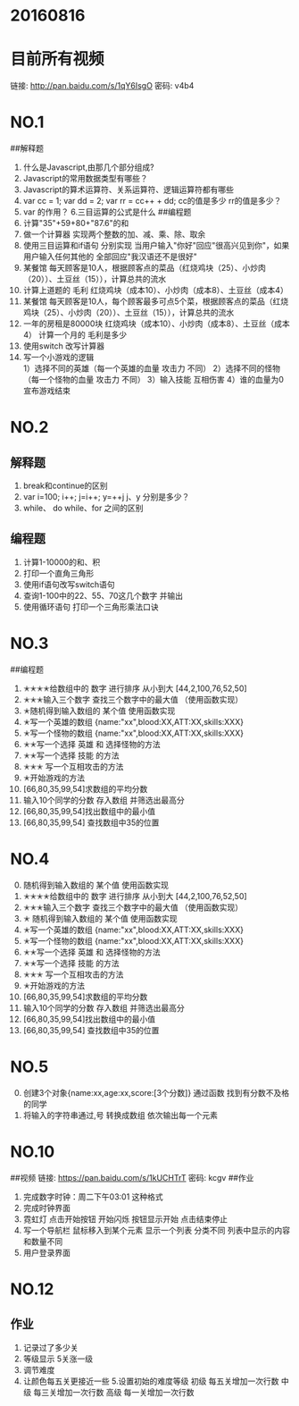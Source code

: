 # 20160816
# 目前所有视频
链接: http://pan.baidu.com/s/1qY6IsgO 密码: v4b4

# NO.1
##解释题
1. 什么是Javascript,由那几个部分组成?
2. Javascript的常用数据类型有哪些？
3. Javascript的算术运算符、关系运算符、逻辑运算符都有哪些
4. var cc = 1; var dd = 2; var rr = cc++ + dd; cc的值是多少 rr的值是多少？
5. var 的作用？
6.三目运算的公式是什么
##编程题
1. 计算"35"+59+80+"87.6"的和
2. 做一个计算器 实现两个整数的加、减、乘、除、取余
3. 使用三目运算和if语句 分别实现 当用户输入"你好"回应"很高兴见到你"，如果用户输入任何其他的 全部回应"我汉语还不是很好"
4. 某餐馆 每天顾客是10人，根据顾客点的菜品（红烧鸡块（25）、小炒肉（20））、土豆丝（15）），计算总共的流水
5. 计算上道题的 毛利  红烧鸡块（成本10）、小炒肉（成本8）、土豆丝（成本4）
6. 某餐馆 每天顾客是10人，每个顾客最多可点5个菜，根据顾客点的菜品（红烧鸡块（25）、小炒肉（20））、土豆丝（15）），计算总共的流水
7. 一年的房租是80000块  红烧鸡块（成本10）、小炒肉（成本8）、土豆丝（成本4） 计算一个月的 毛利是多少
8. 使用switch 改写计算器
9. 写一个小游戏的逻辑  
1）选择不同的英雄（每一个英雄的血量 攻击力 不同）
2）选择不同的怪物（每一个怪物的血量 攻击力 不同）
3）输入技能  互相伤害 
4）谁的血量为0 宣布游戏结束

# NO.2
## 解释题
1. break和continue的区别 
2. var i=100; i++; j=i++; y=++j j、y 分别是多少？
3. while、 do while、for 之间的区别
## 编程题
1. 计算1-10000的和、积
2. 打印一个直角三角形
3. 使用if语句改写switch语句
4. 查询1-100中的22、55、70这几个数字 并输出
5. 使用循环语句 打印一个三角形乘法口诀

# NO.3
##编程题
1. ✭✭✭✭给数组中的 数字 进行排序 从小到大 [44,2,100,76,52,50]
2. ✭✭✭输入三个数字  查找三个数字中的最大值  （使用函数实现）
3. ✭随机得到输入数组的  某个值  使用函数实现
4. ✭写一个英雄的数组 {name:"xx",blood:XX,ATT:XX,skills:XXX}
5. ✭写一个怪物的数组 {name:"xx",blood:XX,ATT:XX,skills:XXX}
6. ✭✭写一个选择 英雄 和 选择怪物的方法
7. ✭✭写一个选择 技能 的方法
8. ✭✭✭ 写一个互相攻击的方法
9. ✭开始游戏的方法
10. [66,80,35,99,54]求数组的平均分数
11. 输入10个同学的分数 存入数组 并筛选出最高分
12. [66,80,35,99,54]找出数组中的最小值
13. [66,80,35,99,54] 查找数组中35的位置

# NO.4
0. 随机得到输入数组的  某个值  使用函数实现
1. ✭✭✭✭给数组中的 数字 进行排序 从小到大 [44,2,100,76,52,50]
2. ✭✭✭输入三个数字  查找三个数字中的最大值  （使用函数实现）
3. ✭  随机得到输入数组的  某个值  使用函数实现
4. ✭写一个英雄的数组 {name:"xx",blood:XX,ATT:XX,skills:XXX}
5. ✭写一个怪物的数组 {name:"xx",blood:XX,ATT:XX,skills:XXX}
6. ✭✭写一个选择 英雄 和 选择怪物的方法
7. ✭✭写一个选择 技能 的方法
8. ✭✭✭ 写一个互相攻击的方法
9. ✭开始游戏的方法
10. [66,80,35,99,54]求数组的平均分数
11. 输入10个同学的分数 存入数组 并筛选出最高分
12. [66,80,35,99,54]找出数组中的最小值
13. [66,80,35,99,54] 查找数组中35的位置

# NO.5
0. 创建3个对象{name:xx,age:xx,score:[3个分数]} 通过函数 找到有分数不及格的同学
1. 将输入的字符串通过,号 转换成数组 依次输出每一个元素

# NO.10
##视频
链接: https://pan.baidu.com/s/1kUCHTrT 密码: kcgv
##作业
1. 完成数字时钟：周二下午03:01 这种格式
2. 完成时钟界面
3. 霓虹灯 点击开始按钮 开始闪烁 按钮显示开始 点击结束停止
4. 写一个导航栏 鼠标移入到某个元素 显示一个列表 分类不同 列表中显示的内容和数量不同
5. 用户登录界面

# NO.12
## 作业
1. 记录过了多少关
2. 等级显示 5关涨一级
3. 调节难度
4. 让颜色每五关更接近一些
5.设置初始的难度等级
初级 每五关增加一次行数
中级 每三关增加一次行数
高级 每一关增加一次行数



